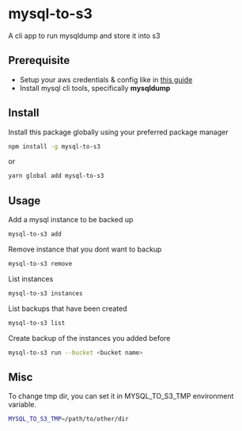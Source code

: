 # mysql-to-s3

A cli app to run mysqldump and store it into s3

## Prerequisite

- Setup your aws credentials & config like in [this guide](https://docs.aws.amazon.com/sdk-for-javascript/v2/developer-guide/getting-started-nodejs.html#getting-started-nodejs-credentials)
- Install mysql cli tools, specifically **mysqldump**

## Install

Install this package globally using your preferred package manager

```bash
npm install -g mysql-to-s3
```

or

```bash
yarn global add mysql-to-s3
```

## Usage

Add a mysql instance to be backed up

```bash
mysql-to-s3 add
```

Remove instance that you dont want to backup

```bash
mysql-to-s3 remove
```

List instances

```bash
mysql-to-s3 instances
```

List backups that have been created

```bash
mysql-to-s3 list
```

Create backup of the instances you added before

```bash
mysql-to-s3 run --bucket <bucket name>
```

## Misc

To change tmp dir, you can set it in MYSQL_TO_S3_TMP environment variable.

```bash
MYSQL_TO_S3_TMP=/path/to/other/dir
```
